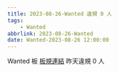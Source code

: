 ```yaml
---
title: 2023-08-26-Wanted 違規 0 人
tags:
    - Wanted
abbrlink: 2023-08-26-Wanted
date: Wanted-2023-08-26 12:00:00
---
```

Wanted 板 [板規連結](https://www.ptt.cc/bbs/Wanted/M.1608829773.A.D3B.html)
昨天違規 0 人
